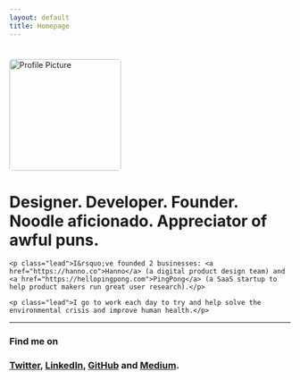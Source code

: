 ```yaml
---
layout: default
title: Homepage
---
```


<div class="row">
  <div class="col-sm-4">
    <img style="margin: 22px 25px 0 0; width: 200px; max-width: 100%; border-radius: 5px;" class="right" src="{{ site.baseurl }}/assets/img/avatar.jpg" alt="Profile Picture" title="wow, very face, such photograph, wow">
  </div>
  <div class="col-sm-8">
    <h1>Designer. Developer. Founder. Noodle aficionado. Appreciator of awful puns.</h1>

    <p class="lead">I&rsquo;ve founded 2 businesses: <a href="https://hanno.co">Hanno</a> (a digital product design team) and <a href="https://hellopingpong.com">PingPong</a> (a SaaS startup to help product makers run great user research).</p>
    
    <p class="lead">I go to work each day to try and help solve the environmental crisis and improve human health.</p>
  </div>
</div>

<hr>

<div class="row">
  <div class="col-sm-4">
    <h3>Find me on</h3>
  </div>
  <div class="col-sm-8">
    <h3><a href="https://twitter.com/jon_lay" title="">Twitter</a>, <a href="https://www.linkedin.com/in/jonlay" title="LinkedIn">LinkedIn</a>, <a href="https://github.com/jonlay" title="GitHub">GitHub</a> and <a href="https://medium.com/@jon_lay" title="Medium">Medium</a>.</h3>
  </div>
</div>
